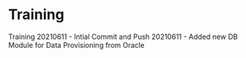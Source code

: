 # Training
Training
20210611 - Intial Commit and Push
20210611 - Added new DB Module for Data Provisioning from Oracle